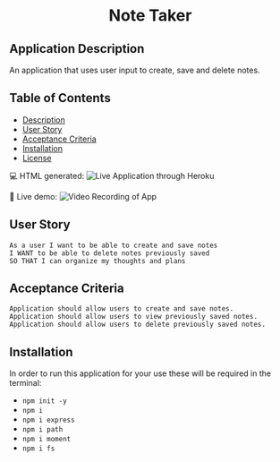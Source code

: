 <h1 align="center">Note Taker</h1>

## Application Description

An application that uses user input to create, save and delete notes.

## Table of Contents
- [Description](#description)
- [User Story](#user-story)
- [Acceptance Criteria](#acceptance-criteria)
- [Installation](#installation)
- [License](#license)

💻 HTML generated:
![Live Application through Heroku](...)

🎥 Live demo:
![Video Recording of App](...)

## User Story

```
As a user I want to be able to create and save notes
I WANT to be able to delete notes previously saved
SO THAT I can organize my thoughts and plans
```

## Acceptance Criteria
```
Application should allow users to create and save notes.
Application should allow users to view previously saved notes.
Application should allow users to delete previously saved notes.
```

## Installation

In order to run this application for your use these will be required in the terminal:
- `npm init -y`
- `npm i`
- `npm i express`
- `npm i path`
- `npm i moment`
- `npm i fs`

